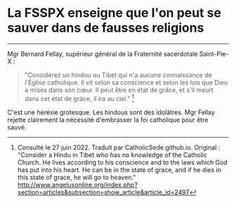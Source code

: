 # La FSSPX enseigne que l'on peut se sauver dans de fausses religions

*** 

Mgr Bernard Fellay, supérieur général de la Fraternité sacerdotale Saint-Pie-X :

> "Considérez un hindou au Tibet qui n'a aucune connaissance de l'Église catholique. Il vit selon sa conscience et selon les lois que Dieu a mises dans son cœur. Il peut être en état de grâce, et s'il meurt dans cet état de grâce, il ira au ciel." [^1]

[^1]: Consulté le 27 juin 2022. Traduit par CatholicSede.github.io. Original : "Consider a Hindu in Tibet who has no knowledge of the Catholic Church. He lives according to his conscience and to the laws which God has put into his heart. He can be in the state of grace, and if he dies in this state of grace, he will go to heaven." http://www.angelusonline.org/index.php?section=articles&subsection=show_article&article_id=2497

C'est une hérésie grotesque. Les hindous sont des idolâtres. Mgr Fellay rejette clairement la nécessité d'embrasser la foi catholique pour être sauvé.


